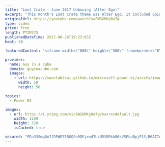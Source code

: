 ```yaml
---
title: "Loot Crate - June 2017 Unboxing (Alter Ego)"
excerpt: "This month's Loot Crate theme was Alter Ego. It included Spider Man, Optimus Prime, the Hulk, Batman and Dr. Jeckle and Mr. Hyde.  Affiliate Link if you want to help support Guy in a Cube: http://bit.ly/2cNY20R  LET'S CONNECT!  Guy in a Cube -- https://guyinacube.com -- http://twitter.com/guyinacube"
originalUrl: https://youtube.com/watch?v=SWSGMKg0a7g
type: video
price: Free
length: PT3M27S
publishedDateTime: 2017-06-26T19:23:03Z
heat: 50

featuredContent: "<iframe width=\"800\" height=\"500\" frameborder=\"0\" src=\"https://www.youtube.com/embed/SWSGMKg0a7g\" allow=\"accelerometer; autoplay; encrypted-media; gyroscope; picture-in-picture\" allowfullscreen></iframe>"

provider:
  name: Guy in a Cube
  domain: guyinacube.com
  images:
    - url: https://smartableai.github.io/microsoft-power-bi/assets/images/organizations/guyinacube.com-50x50.jpg
      width: 50
      height: 50

topics:
  - Power BI

images:
  - url: https://i.ytimg.com/vi/SWSGMKg0a7g/maxresdefault.jpg
    width: 1280
    height: 720
    isCached: true

secured: "PDn33SmgGo7JDPWEZ5BGQ9n9DEjxwd7L/d5VBRkb86zVSPbuBpjF1SjB6AZIquEFBLRjkIUnyDKtwGlhHM1BurVx96byKIcLNxXqpsAyAnPvs/jtpReFIWi13rZvMWB6E05MmNgZfhf0B9i4J2fBOIw6fBLD6zpCPY9mLhtM1lkSzQgnll4/nQH6K3xcYRsgrUZECOvkn+AVX+q2WeXb1YTMa8qnybN4MZF6iRGCojlnsGCeappv6pJQd9P2WTDbx10pww7mK0FvOR3HQILUBJrWOmUn8MixS8tMKjbB+oRdkIVXPaPQag7nYokp6JOFU5SLuukfnNl/SOMcKkSkseJxwIVgE0umN3VpNSW4WSpFci/UWy+VSU0tumtI6XRUhhcZADMNCI3cVhTt0pG1eWXcOnFo+Wrh+EMnM5etKdI=;+CXe+fWg1kocCmYN/MlxuQ=="
---
```


